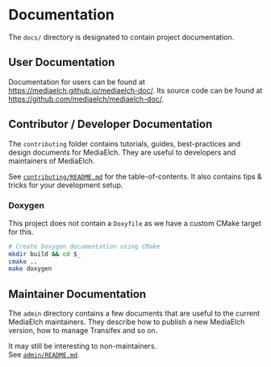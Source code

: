 # Documentation

The `docs/` directory is designated to contain project documentation.

## User Documentation

Documentation for users can be found at <https://mediaelch.github.io/mediaelch-doc/>.
Its source code can be found at <https://github.com/mediaelch/mediaelch-doc/>.


## Contributor / Developer Documentation

The `contributing` folder contains tutorials, guides, best-practices and design
documents for MediaElch. They are useful to developers and maintainers of
MediaElch.

See [`contributing/README.md`](contributing/README.md) for the table-of-contents.
It also contains tips & tricks for your development setup.


### Doxygen

This project does not contain a `Doxyfile` as we have a custom CMake
target for this.

```sh
# Create Doxygen documentation using CMake
mkdir build && cd $_
cmake ..
make doxygen
```


## Maintainer Documentation

The `admin` directory contains a few documents that are useful to the
current MediaElch maintainers. They describe how to publish a new
MediaElch version, how to manage Transifex and so on.

It may still be interesting to non-maintainers.  
See [`admin/README.md`](admin/README.md).
